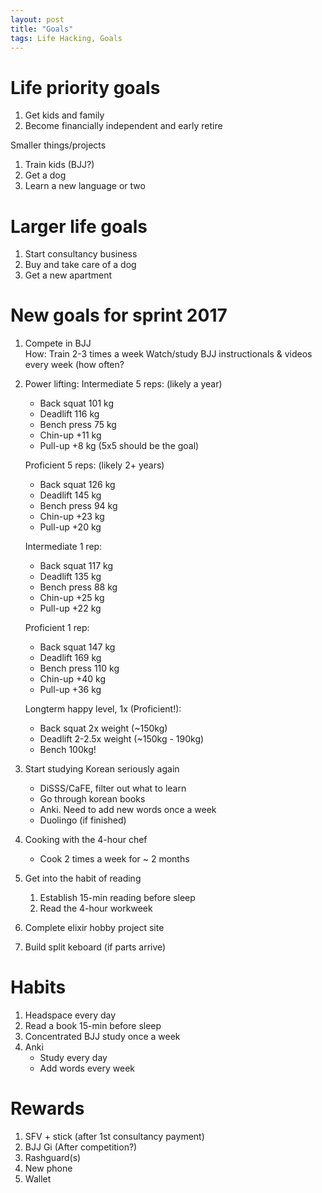 ```yaml
---
layout: post
title: "Goals"
tags: Life Hacking, Goals
---
```


# Life priority goals

1. Get kids and family
1. Become financially independent and early retire

Smaller things/projects
1. Train kids (BJJ?)
1. Get a dog
1. Learn a new language or two

# Larger life goals

1. Start consultancy business
1. Buy and take care of a dog
1. Get a new apartment

# New goals for sprint 2017

1. Compete in BJJ  
    How: Train 2-3 times a week
         Watch/study BJJ instructionals & videos every week (how often?
1. Power lifting:
    Intermediate 5 reps: (likely a year)
    + Back squat    101 kg
    + Deadlift      116 kg
    + Bench press   75 kg
    + Chin-up      +11 kg
    + Pull-up      +8 kg (5x5 should be the goal)

    Proficient 5 reps: (likely 2+ years)
    + Back squat    126 kg
    + Deadlift      145 kg
    + Bench press   94 kg
    + Chin-up      +23 kg
    + Pull-up      +20 kg

    Intermediate 1 rep:
    + Back squat    117 kg
    + Deadlift      135 kg
    + Bench press   88 kg
    + Chin-up      +25 kg
    + Pull-up      +22 kg

    Proficient 1 rep:
    + Back squat    147 kg
    + Deadlift      169 kg
    + Bench press   110 kg
    + Chin-up      +40 kg
    + Pull-up      +36 kg

    Longterm happy level, 1x (Proficient!):
    + Back squat 2x weight (~150kg)
    + Deadlift 2-2.5x weight (~150kg - 190kg)
    + Bench 100kg!

1. Start studying Korean seriously again
    + DiSSS/CaFE, filter out what to learn
    + Go through korean books
    + Anki. Need to add new words once a week
    + Duolingo (if finished)

1. Cooking with the 4-hour chef
    * Cook 2 times a week for ~ 2 months

1. Get into the habit of reading
    1. Establish 15-min reading before sleep
    1. Read the 4-hour workweek

1. Complete elixir hobby project site
1. Build split keboard (if parts arrive)

# Habits

1. Headspace every day
1. Read a book 15-min before sleep
1. Concentrated BJJ study once a week
1. Anki
    + Study every day
    + Add words every week

# Rewards

1. SFV + stick (after 1st consultancy payment)
1. BJJ Gi (After competition?)
1. Rashguard(s)
1. New phone
1. Wallet

